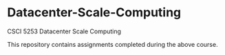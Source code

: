 # Datacenter-Scale-Computing

CSCI 5253 Datacenter Scale Computing

This repository contains assignments completed during the above course.

